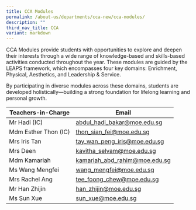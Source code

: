 ```yaml
---
title: CCA Modules
permalink: /about-us/departments/cca-new/cca-modules/
description: ""
third_nav_title: CCA
variant: markdown
---
```

CCA Modules provide students with opportunities to explore and deepen their interests through a wide range of knowledge-based and skills-based activities conducted throughout the year. These modules are guided by the LEAPS framework, which encompasses four key domains: Enrichment, Physical, Aesthetics, and Leadership &amp; Service.

By participating in diverse modules across these domains, students are developed holistically—building a strong foundation for lifelong learning and personal growth.

| Teachers-in-Charge | Email |
| -------- | -------- |
| Mr Hadi (IC)     | <a href="mailto:abdul_hadi_bakar@moe.edu.sg" target="">abdul_hadi_bakar@moe.edu.sg</a>     |
| Mdm Esther Thon (IC)     | <a href="mailto:thon_sian_fei@moe.edu.sg" target="">thon_sian_fei@moe.edu.sg</a>     |
| Mrs Iris Tan     | <a href="mailto:tay_wan_peng_iris@moe.edu.s" target="">tay_wan_peng_iris@moe.edu.sg</a>     |
| Mrs Deen     | <a href="mailto:kavitha_selvam@moe.edu.sg" target="">kavitha_selvam@moe.edu.sg</a>     |
| Mdm Kamariah     | <a href="mailto:kamariah_abd_rahim@moe.edu.sg" target="">kamariah_abd_rahim@moe.edu.sg</a>     |
| Ms Wang Mengfei     | <a href="mailto:wang_mengfei@moe.edu.sg" target="">wang_mengfei@moe.edu.sg</a>     |
| Mrs Rachel Ang     | <a href="mailto:tee_foong_chew@moe.edu.sg" target="">tee_foong_chew@moe.edu.sg</a>     |
| Mr Han Zhijin     | <a href="mailto:han_zhijin@moe.edu.sg" target="">han_zhijin@moe.edu.sg</a>     |
| Ms Sun Xue      | <a href="mailto:sun_xue@moe.edu.sg" target="">sun_xue@moe.edu.sg</a>     |